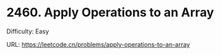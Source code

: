 # 2460. Apply Operations to an Array

Difficulty: Easy

URL: https://leetcode.cn/problems/apply-operations-to-an-array

